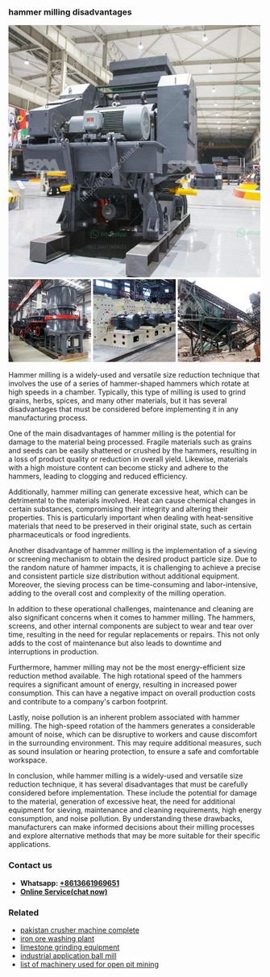 <h3>hammer milling disadvantages</h3><img src='1704951832.jpg' alt=''><p>Hammer milling is a widely-used and versatile size reduction technique that involves the use of a series of hammer-shaped hammers which rotate at high speeds in a chamber. Typically, this type of milling is used to grind grains, herbs, spices, and many other materials, but it has several disadvantages that must be considered before implementing it in any manufacturing process.</p><p>One of the main disadvantages of hammer milling is the potential for damage to the material being processed. Fragile materials such as grains and seeds can be easily shattered or crushed by the hammers, resulting in a loss of product quality or reduction in overall yield. Likewise, materials with a high moisture content can become sticky and adhere to the hammers, leading to clogging and reduced efficiency.</p><p>Additionally, hammer milling can generate excessive heat, which can be detrimental to the materials involved. Heat can cause chemical changes in certain substances, compromising their integrity and altering their properties. This is particularly important when dealing with heat-sensitive materials that need to be preserved in their original state, such as certain pharmaceuticals or food ingredients.</p><p>Another disadvantage of hammer milling is the implementation of a sieving or screening mechanism to obtain the desired product particle size. Due to the random nature of hammer impacts, it is challenging to achieve a precise and consistent particle size distribution without additional equipment. Moreover, the sieving process can be time-consuming and labor-intensive, adding to the overall cost and complexity of the milling operation.</p><p>In addition to these operational challenges, maintenance and cleaning are also significant concerns when it comes to hammer milling. The hammers, screens, and other internal components are subject to wear and tear over time, resulting in the need for regular replacements or repairs. This not only adds to the cost of maintenance but also leads to downtime and interruptions in production.</p><p>Furthermore, hammer milling may not be the most energy-efficient size reduction method available. The high rotational speed of the hammers requires a significant amount of energy, resulting in increased power consumption. This can have a negative impact on overall production costs and contribute to a company's carbon footprint.</p><p>Lastly, noise pollution is an inherent problem associated with hammer milling. The high-speed rotation of the hammers generates a considerable amount of noise, which can be disruptive to workers and cause discomfort in the surrounding environment. This may require additional measures, such as sound insulation or hearing protection, to ensure a safe and comfortable workspace.</p><p>In conclusion, while hammer milling is a widely-used and versatile size reduction technique, it has several disadvantages that must be carefully considered before implementation. These include the potential for damage to the material, generation of excessive heat, the need for additional equipment for sieving, maintenance and cleaning requirements, high energy consumption, and noise pollution. By understanding these drawbacks, manufacturers can make informed decisions about their milling processes and explore alternative methods that may be more suitable for their specific applications.</p><h3>Contact us</h3><ul><li><strong>Whatsapp:&nbsp;<a href="https://wa.me/8613661969651">+8613661969651</a></strong></li><li><a href="https://swt.shibang-china.com/?git&amp;zhl&amp;hammer milling disadvantages"><strong>Online Service(chat now)</strong></a></li></ul><h3>Related</h3><ul><li><a href='pakistan crusher machine complete.md'>pakistan crusher machine complete</a></li><li><a href='iron ore washing plant.md'>iron ore washing plant</a></li><li><a href='limestone grinding equipment.md'>limestone grinding equipment</a></li><li><a href='industrial application ball mill.md'>industrial application ball mill</a></li><li><a href='list of machinery used for open pit mining.md'>list of machinery used for open pit mining</a></li></ul>